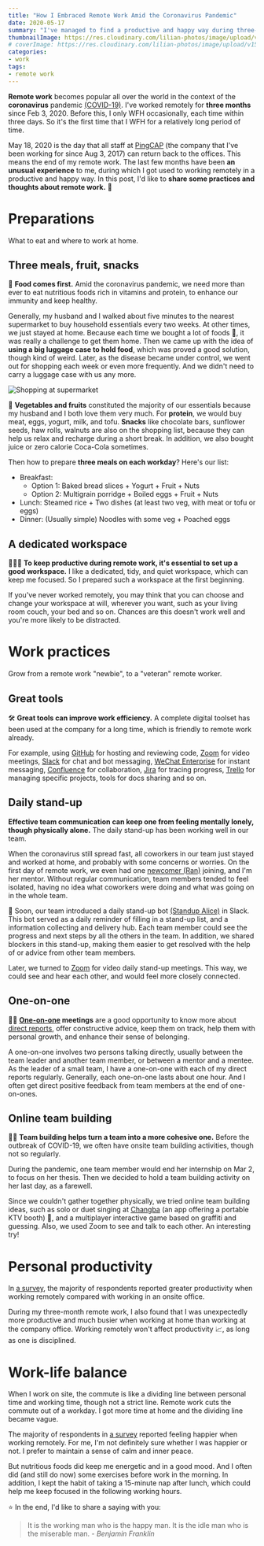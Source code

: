 ```yaml
---
title: "How I Embraced Remote Work Amid the Coronavirus Pandemic"
date: 2020-05-17
summary: "I've managed to find a productive and happy way during three-month remote work. In this post, I'll share my practices and thoughts about remote work."
thumbnailImage: https://res.cloudinary.com/lilian-photos/image/upload/v1589618829/blog-images/undraw_working_remotely.png
# coverImage: https://res.cloudinary.com/lilian-photos/image/upload/v1589618829/blog-images/undraw_working_remotely.png
categories:
- work
tags:
- remote work
---
```

<!--![](https://res.cloudinary.com/lilian-photos/image/upload/v1618026887/blog-images/group_chat-1.png)-->
**Remote work** becomes popular all over the world in the context of the **coronavirus** pandemic [(COVID-19)](https://www.google.com/covid19/#page-top). I've worked remotely for **three months** since Feb 3, 2020. Before this, I only WFH occasionally, each time within three days. So it's the first time that I WFH for a relatively long period of time.

<!--![](https://cdn.pixabay.com/photo/2020/04/04/16/53/stay-home-5003067_1280.jpg)-->
<!--![](https://res.cloudinary.com/lilian-photos/image/upload/v1589618803/blog-images/group_chat-1.png)-->

May 18, 2020 is the day that all staff at [PingCAP](https://pingcap.com) (the company that I've been working for since Aug 3, 2017) can return back to the offices. This means the end of my remote work. The last few months have been **an unusual experience** to me, during which I got used to working remotely in a productive and happy way. In this post, I'd like to **share some practices and thoughts about remote work.** 🤔

<!--The employees have been divided into two groups on March 9, and take turns to go to the office, but employees can still choose to WFH.-->
<!-- toc -->
# Preparations

What to eat and where to work at home.

## Three meals, fruit, snacks

🥘 **Food comes first.** Amid the coronavirus pandemic, we need more than ever to eat nutritious foods rich in vitamins and protein, to enhance our immunity and keep healthy.

Generally, my husband and I walked about five minutes to the nearest supermarket to buy household essentials every two weeks. At other times, we just stayed at home. Because each time we bought a lot of foods 🛒, it was really a challenge to get them home. Then we came up with the idea of <!--using a big luggage case to hold food-->**using a big luggage case to hold food**, which was proved a good solution, though kind of weird. Later, as the disease became under control, we went out for shopping each week or even more frequently. And we didn't need to carry a luggage case with us any more.

![Shopping at supermarket](https://res.cloudinary.com/lilian-photos/image/upload/v1691314998/used-images/20200216-supermarket.jpg)

🍎 **Vegetables and fruits** constituted the majority of our essentials because my husband and I both love them very much. For **protein**, we would buy meat, eggs, yogurt, milk, and tofu. **Snacks** like chocolate bars, sunflower seeds, haw rolls, walnuts are also on the shopping list, because they can help us relax and recharge during a short break. In addition, we also bought juice or zero calorie Coca-Cola sometimes.

Then how to prepare **three meals on each workday**? Here's our list:

- Breakfast:
  - Option 1: Baked bread slices + Yogurt + Fruit + Nuts
  - Option 2: Multigrain porridge + Boiled eggs + Fruit + Nuts
- Lunch: Steamed rice + Two dishes (at least two veg, with meat or tofu or eggs)
- Dinner: (Usually simple) Noodles with some veg + Poached eggs

## A dedicated workspace

👩🏻‍💻 **To keep productive during remote work, it's essential to set up a good workspace.** I like a dedicated, tidy, and quiet workspace, which can keep me focused. So I prepared such a workspace at the first beginning.

If you've never worked remotely, you may think that you can choose and change your workspace at will, wherever you want, such as your living room couch, your bed and so on. Chances are this doesn't work well and you're more likely to be distracted.

# Work practices

Grow from a remote work "newbie", to a "veteran" remote worker.
<!--![](https://res.cloudinary.com/lilian-photos/image/upload/v1589618803/blog-images/group_chat-1.png)-->

## Great tools

🛠 **Great tools can improve work efficiency.** A complete digital toolset has been used at the company for a long time, which is friendly to remote work already.

For example, using [GitHub](https://github.com/) for hosting and reviewing code, [Zoom](https://zoom.us/) for video meetings, [Slack](https://slack.com/) for chat and bot messaging, [WeChat Enterprise](https://wechatwiki.com/wechat-resources/wechat-work-entreprise-account-corporate-collaboration-communication-tool-guide-tutorial/) for instant messaging, [Confluence](https://www.atlassian.com/software/confluence) for collaboration, [Jira](https://www.atlassian.com/software/jira) for tracing progress, [Trello](https://trello.com/) for managing specific projects, tools for docs sharing and so on.

## Daily stand-up

**Effective team communication can keep one from feeling mentally lonely, though physically alone.** The daily stand-up has been working well in our team.

When the coronavirus still spread fast, all coworkers in our team just stayed and worked at home, and probably with some concerns or worries. On the first day of remote work, we even had one [newcomer (Ran)](https://ran-huang.github.io/2020/03/02/hitchhikers-guide-to-pingcap.html) joining, and I'm her mentor. Without regular communication, team members tended to feel isolated, having no idea what coworkers were doing and what was going on in the whole team.

🤖 Soon, our team introduced a daily stand-up bot [(Standup Alice)](https://standupalice.com/) in Slack. This bot served as a daily reminder of filling in a stand-up list, and a information collecting and delivery hub. Each team member could see the progress and next steps by all the others in the team. In addition, we shared blockers in this stand-up, making them easier to get resolved with the help of or advice from other team members.

Later, we turned to [Zoom](https://zoom.us/) for video daily stand-up meetings. This way, we could see and hear each other, and would feel more closely connected.

## One-on-one

🤜🤛 **[One-on-one](https://hbr.org/2016/08/how-to-make-your-one-on-ones-with-employees-more-productive) meetings** are a good opportunity to know more about [direct reports](https://dictionary.cambridge.org/dictionary/english/direct-report), offer constructive advice, keep them on track, help them with personal growth, and enhance their sense of belonging.

A one-on-one involves two persons talking directly, usually between the team leader and another team member, or between a mentor and a mentee. As the leader of a small team, I have a one-on-one with each of my direct reports regularly. Generally, each one-on-one lasts about one hour. And I often get direct positive feedback from team members at the end of one-on-ones.

## Online team building

👩‍🎤 **Team building helps turn a team into a more cohesive one.** Before the outbreak of COVID-19, we often have onsite team building activities, though not so regularly.

During the pandemic, one team member would end her internship on Mar 2, to focus on her thesis. Then we decided to hold a team building activity on her last day, as a farewell.

Since we couldn't gather together physically, we tried online team building ideas, such as solo or duet singing at [Changba](https://www.crunchbase.com/organization/changba) (an app offering a portable KTV booth) 🎼, and a multiplayer interactive game based on graffiti and guessing. Also, we used Zoom to see and talk to each other. An interesting try!

# Personal productivity

In [a survey](https://www.cbronline.com/software/77-of-workers-say-remote-working-boosts-productivity-4514663/), the majority of respondents reported greater productivity when working remotely compared with working in an onsite office.

During my three-month remote work, I also found that I was unexpectedly more productive and much busier when working at home than working at the company office. Working remotely won't affect productivity 📈, as long as one is disciplined.

# Work-life balance

When I work on site, the commute is like a dividing line between personal time and working time, though not a strict line. Remote work cuts the commute out of a workday. I got more time at home and the dividing line became vague.

The majority of respondents in [a survey](https://jaxenter.com/remote-work-report-162603.html) reported feeling happier when working remotely. For me, I'm not definitely sure whether I was happier or not. I prefer to maintain a sense of calm and inner peace.

But nutritious foods did keep me energetic and in a good mood. And I often did (and still do now) some exercises before work in the morning. In addition, I kept the habit of taking a 15-minute nap after lunch, which could help me keep focused in the following working hours.

⭐️ In the end, I'd like to share a saying with you:

> It is the working man who is the happy man. It is the idle man who is the miserable man. *- Benjamin Franklin*
